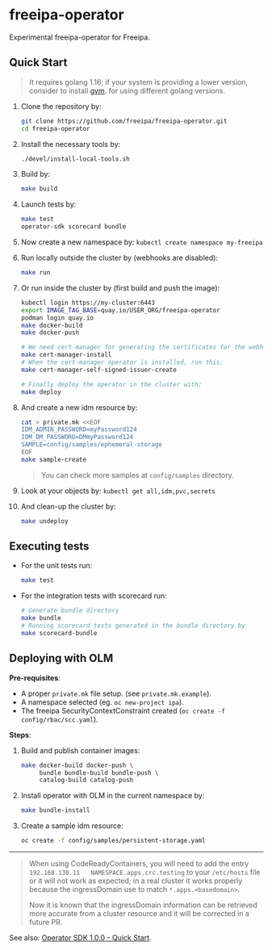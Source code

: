 # freeipa-operator

Experimental freeipa-operator for Freeipa.

## Quick Start

> It requires golang 1.16; if your system is providing a lower
> version, consider to install [gvm](https://github.com/moovweb/gvm#installing).
> for using different golang versions.

1. Clone the repository by:

   ```sh
   git clone https://github.com/freeipa/freeipa-operator.git
   cd freeipa-operator
   ```

1. Install the necessary tools by:

   ```sh
   ./devel/install-local-tools.sh
   ```

1. Build by:

   ```sh
   make build
   ```

1. Launch tests by:

   ```sh
   make test
   operator-sdk scorecard bundle
   ```

1. Now create a new namespace by: `kubectl create namespace my-freeipa`

1. Run locally outside the cluster by (webhooks are disabled):

   ```sh
   make run
   ```

1. Or run inside the cluster by (first build and push the image):

   ```sh
   kubectl login https://my-cluster:6443
   export IMAGE_TAG_BASE=quay.io/USER_ORG/freeipa-operator
   podman login quay.io
   make docker-build
   make docker-push

   # We need cert-manager for generating the certificates for the webhooks
   make cert-manager-install
   # When the cert-manager operator is installed, run this:
   make cert-manager-self-signed-issuer-create

   # Finally deploy the operator in the cluster with:
   make deploy
   ```

1. And create a new idm resource by:

   ```sh
   cat > private.mk <<EOF
   IDM_ADMIN_PASSWORD=myPassword124
   IDM_DM_PASSWORD=DMmyPassword124
   SAMPLE=config/samples/ephemeral-storage
   EOF
   make sample-create
   ```

   > You can check more samples at `config/samples` directory.

1. Look at your objects by: `kubectl get all,idm,pvc,secrets`

1. And clean-up the cluster by:

   ```sh
   make undeploy
   ```

## Executing tests

- For the unit tests run:

  ```sh
  make test
  ```

- For the integration tests with scorecard run:

  ```sh
  # Generate bundle directory
  make bundle
  # Running scorecard tests generated in the bundle directory by
  make scorecard-bundle
  ```

## Deploying with OLM

**Pre-requisites**:

- A proper `private.mk` file setup. (see `private.mk.example`).
- A namespace selected (eg. `oc new-project ipa`).
- The freeipa SecurityContextConstraint created (`oc create -f config/rbac/scc.yaml`).

**Steps**:

1. Build and publish container images:

   ```sh
   make docker-build docker-push \
        bundle bundle-build bundle-push \
        catalog-build catalog-push
   ```

1. Install operator with OLM in the current namespace by:

   ```sh
   make bundle-install
   ```

1. Create a sample idm resource:

   ```sh
   oc create -f config/samples/persistent-storage.yaml
   ```

----

<!-- TODO When the read of ingresDomain is implemented, remove the
          block below. -->

> When using CodeReadyContainers, you will need to add the entry
> `192.168.130.11   NAMESPACE.apps.crc.testing` to your `/etc/hosts` file
> or it will not work as expected; in a real cluster it works
> properly because the ingressDomain use to match `*.apps.<basedomain>`.
>
> Now it is known that the ingressDomain information can be retrieved more
> accurate from a cluster resource and it will be corrected in a future PR.

See also: [Operator SDK 1.0.0 - Quick Start](https://sdk.operatorframework.io/docs/building-operators/golang/quickstart/).
